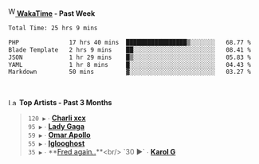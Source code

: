 <img src="https://github.com/dxnter/dxnter/assets/17434202/67b21fa4-d36d-46f9-9dec-f23d976b00ef" alt="WakaTime Logo" width="14" height="18"/><a href="https://wakatime.com/@dxnter" target="_blank"><strong> WakaTime</strong></a><strong> - Past Week</strong>

<!--START_SECTION:waka-->

```txt
Total Time: 25 hrs 9 mins

PHP              17 hrs 40 mins  █████████████████▒░░░░░░░   68.77 %
Blade Template   2 hrs 9 mins    ██░░░░░░░░░░░░░░░░░░░░░░░   08.41 %
JSON             1 hr 29 mins    █▒░░░░░░░░░░░░░░░░░░░░░░░   05.83 %
YAML             1 hr 8 mins     █░░░░░░░░░░░░░░░░░░░░░░░░   04.43 %
Markdown         50 mins         ▓░░░░░░░░░░░░░░░░░░░░░░░░   03.27 %
```

<!--END_SECTION:waka-->

<br/>

<!--START_LASTFM_ARTISTS:{"period": "3month", "rows": 6}-->
<a href="https://last.fm" target="_blank"><img src="https://user-images.githubusercontent.com/17434202/215290617-e793598d-d7c9-428f-9975-156db1ba89cc.svg" alt="Last.fm Logo" width="18" height="13"/></a> **Top Artists - Past 3 Months**

> `120 ▶️` ∙ **[Charli xcx](https://www.last.fm/music/Charli+xcx)**<br/>
> `95 ▶️` ∙ **[Lady Gaga](https://www.last.fm/music/Lady+Gaga)**<br/>
> `59 ▶️` ∙ **[Omar Apollo](https://www.last.fm/music/Omar+Apollo)**<br/>
> `55 ▶️` ∙ **[Iglooghost](https://www.last.fm/music/Iglooghost)**<br/>
> `35 ▶️` ∙ **[Fred again..](https://www.last.fm/music/Fred+again..)**<br/>
> `30 ▶️` ∙ **[Karol G](https://www.last.fm/music/Karol+G)**<br/>
<!--END_LASTFM_ARTISTS-->
